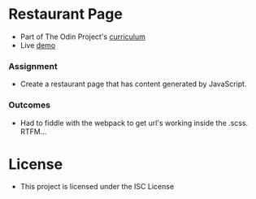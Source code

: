 # Restaurant Page
- Part of The Odin Project's [curriculum][1]
- Live [demo][2]

### Assignment
- Create a restaurant page that has content generated by JavaScript.

### Outcomes
- Had to fiddle with the webpack to get url's working inside the .scss. RTFM...

# License
- This project is licensed under the ISC License

[1]: https://www.theodinproject.com/paths/full-stack-javascript/courses/javascript/lessons/restaurant-page
[2]: https://ykoziy.github.io/odin-restaurant-page/